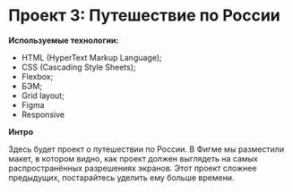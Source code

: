 # Проект 3: Путешествие по России

**Используемые технологии:**  
* HTML (HyperText Markup Language);
* CSS (Cascading Style Sheets);
* Flexbox;
* БЭМ;
* Grid layout;
* Figma
* Responsive

**Интро**

Здесь будет проект о путешествии по России.
В Фигме мы разместили макет, в котором видно, как проект должен выглядеть на самых распространённых разрешениях экранов.
Этот проект сложнее предыдущих, постарайтесь уделить ему больше времени.
